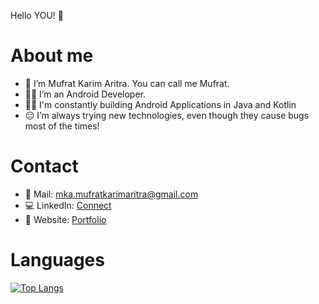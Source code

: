 Hello YOU! 👋 

# About me
- 👀 I’m Mufrat Karim Aritra. You can call me Mufrat. 
- 🧑‍💻 I’m an Android Developer.
- ✍🏽 I'm constantly building Android Applications in Java and Kotlin
- 😔 I’m always trying new technologies, even though they cause bugs most of the times! 

# Contact
- 📧 Mail: mka.mufratkarimaritra@gmail.com
- 💻 LinkedIn: [Connect](https://www.linkedin.com/in/mufrat-karim-aritra/)
- 📄 Website: [Portfolio](https://mufratkarim.github.io/)

# Languages
[![Top Langs](https://github-readme-stats.vercel.app/api/top-langs/?username=mufratkarim&layout=compact&hide=javascript,css)](https://github.com/anuraghazra/github-readme-stats)

<!---
mufratkarim/mufratkarim is a ✨ special ✨ repository because its `README.md` (this file) appears on your GitHub profile.
You can click the Preview link to take a look at your changes.
--->
